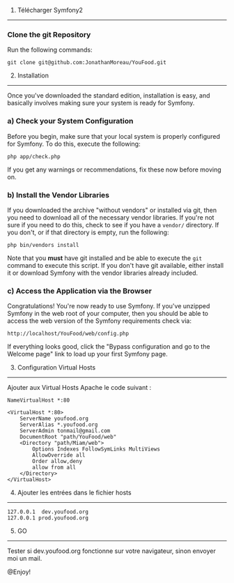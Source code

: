 
1) Télécharger Symfony2
---------------

### Clone the git Repository

Run the following commands:

    git clone git@github.com:JonathanMoreau/YouFood.git

2) Installation
---------------

Once you've downloaded the standard edition, installation is easy, and basically
involves making sure your system is ready for Symfony.

### a) Check your System Configuration

Before you begin, make sure that your local system is properly configured
for Symfony. To do this, execute the following:

    php app/check.php

If you get any warnings or recommendations, fix these now before moving on.

### b) Install the Vendor Libraries

If you downloaded the archive "without vendors" or installed via git, then
you need to download all of the necessary vendor libraries. If you're not
sure if you need to do this, check to see if you have a ``vendor/`` directory.
If you don't, or if that directory is empty, run the following:

    php bin/vendors install

Note that you **must** have git installed and be able to execute the `git`
command to execute this script. If you don't have git available, either install
it or download Symfony with the vendor libraries already included.

### c) Access the Application via the Browser

Congratulations! You're now ready to use Symfony. If you've unzipped Symfony
in the web root of your computer, then you should be able to access the
web version of the Symfony requirements check via:

    http://localhost/YouFood/web/config.php

If everything looks good, click the "Bypass configuration and go to the Welcome page"
link to load up your first Symfony page.

3) Configuration Virtual Hosts
-----------------------

Ajouter aux Virtual Hosts Apache le code suivant :

    NameVirtualHost *:80

    <VirtualHost *:80>
        ServerName youfood.org
        ServerAlias *.youfood.org
        ServerAdmin tonmail@gmail.com
        DocumentRoot "path/YouFood/web"
        <Directory "path/Miam/web">
            Options Indexes FollowSymLinks MultiViews
            AllowOverride all
            Order allow,deny
            allow from all
        </Directory>
    </VirtualHost>

4) Ajouter les entrées dans le fichier hosts
------------------------

    127.0.0.1  dev.youfood.org
    127.0.0.1 prod.youfood.org

5) GO
-----------------------

Tester si dev.youfood.org fonctionne sur votre navigateur, sinon envoyer moi un mail.


@Enjoy!

